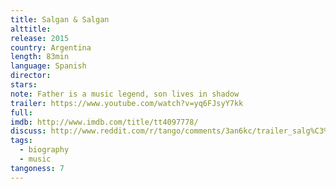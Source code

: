 ```yaml
---
title: Salgan & Salgan
alttitle:
release: 2015
country: Argentina
length: 83min
language: Spanish
director:
stars:
note: Father is a music legend, son lives in shadow
trailer: https://www.youtube.com/watch?v=yq6FJsyY7kk
full:
imdb: http://www.imdb.com/title/tt4097778/
discuss: http://www.reddit.com/r/tango/comments/3an6kc/trailer_salg%C3%A1n_salg%C3%A1n_a_fatherson_tango_83min/
tags:
  - biography
  - music
tangoness: 7
---
```


